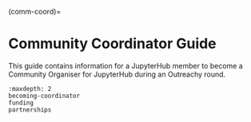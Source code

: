 (comm-coord)=
# Community Coordinator Guide

This guide contains information for a JupyterHub member to become a Community
Organiser for JupyterHub during an Outreachy round.

```{toctree}
:maxdepth: 2
becoming-coordinator
funding
partnerships
```
